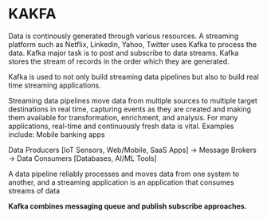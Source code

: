 # KAKFA
Data is continously generated through various resources. A streaming platform such as Netflix, Linkedin, Yahoo, Twitter uses Kafka to process the data. Kafka major task is to post and subscribe to data streams.  Kafka stores the stream of records in the order which they are generated. 

Kafka is used to not only build streaming data pipelines but also to build real time streaming applications. 

Streaming data pipelines move data from multiple sources to multiple target destinations in real time, capturing events as they are created and making them available for transformation, enrichment, and analysis. For many applications, real-time and continuously fresh data is vital. Examples include:
Mobile banking apps

Data Producers [IoT Sensors, Web/Mobile, SaaS Apps] -> Message Brokers -> Data Consumers [Databases, AI/ML Tools]

A data pipeline reliably processes and moves data from one system to another, and a streaming application is an application that consumes streams of data

**Kafka combines messaging queue and publish subscribe approaches.**

